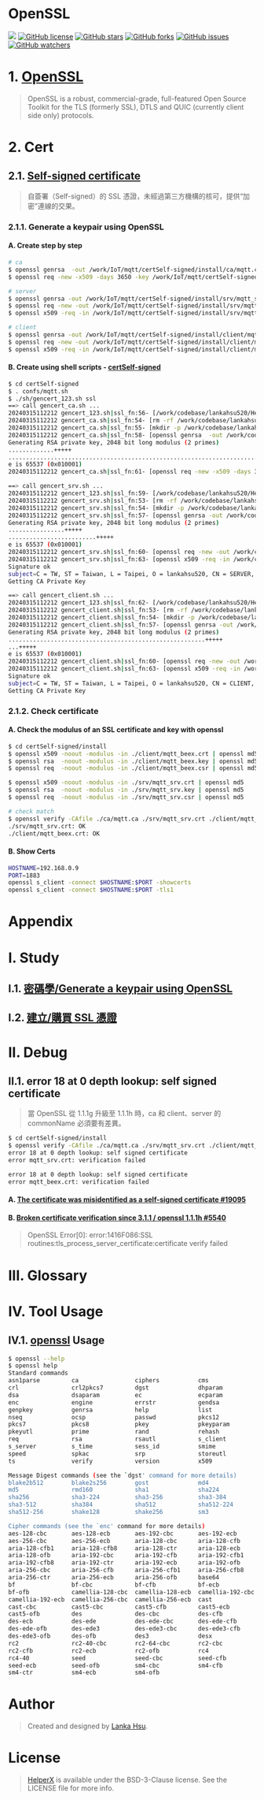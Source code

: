 # OpenSSL

[![](https://img.shields.io/badge/Powered%20by-lankahsu%20-brightgreen.svg)](https://github.com/lankahsu520/HelperX)
[![GitHub license][license-image]][license-url]
[![GitHub stars][stars-image]][stars-url]
[![GitHub forks][forks-image]][forks-url]
[![GitHub issues][issues-image]][issues-image]
[![GitHub watchers][watchers-image]][watchers-image]

[license-image]: https://img.shields.io/github/license/lankahsu520/HelperX.svg
[license-url]: https://github.com/lankahsu520/HelperX/blob/master/LICENSE
[stars-image]: https://img.shields.io/github/stars/lankahsu520/HelperX.svg
[stars-url]: https://github.com/lankahsu520/HelperX/stargazers
[forks-image]: https://img.shields.io/github/forks/lankahsu520/HelperX.svg
[forks-url]: https://github.com/lankahsu520/HelperX/network
[issues-image]: https://img.shields.io/github/issues/lankahsu520/HelperX.svg
[issues-url]: https://github.com/lankahsu520/HelperX/issues
[watchers-image]: https://img.shields.io/github/watchers/lankahsu520/HelperX.svg
[watchers-url]: https://github.com/lankahsu520/HelperX/watchers

# 1. [OpenSSL](https://github.com/openssl/openssl)

> OpenSSL is a robust, commercial-grade, full-featured Open Source Toolkit for the TLS (formerly SSL), DTLS and QUIC (currently client side only) protocols.

# 2. Cert

## 2.1. [Self-signed certificate](https://en.wikipedia.org/wiki/Self-signed_certificate)

> 自簽署（Self-signed）的 SSL 憑證，未經過第三方機構的核可，提供“加密”連線的交果。

### 2.1.1. Generate a keypair using OpenSSL

#### A. Create step by step

```bash
# ca
$ openssl genrsa  -out /work/IoT/mqtt/certSelf-signed/install/ca/mqtt.ca.key 2048
$ openssl req -new -x509 -days 3650 -key /work/IoT/mqtt/certSelf-signed/install/ca/mqtt.ca.key -out /work/IoT/mqtt/certSelf-signed/install/ca/mqtt.ca -config /work/IoT/mqtt/certSelf-signed/certDefines/mqtt/ca.conf

# server
$ openssl genrsa -out /work/IoT/mqtt/certSelf-signed/install/srv/mqtt_srv.key 2048
$ openssl req -new -out /work/IoT/mqtt/certSelf-signed/install/srv/mqtt_srv.csr -key /work/IoT/mqtt/certSelf-signed/install/srv/mqtt_srv.key -config /work/IoT/mqtt/certSelf-signed/certDefines/mqtt/server.conf
$ openssl x509 -req -in /work/IoT/mqtt/certSelf-signed/install/srv/mqtt_srv.csr -CA /work/IoT/mqtt/certSelf-signed/install/ca/mqtt.ca -CAkey /work/IoT/mqtt/certSelf-signed/install/ca/mqtt.ca.key -CAcreateserial -out /work/IoT/mqtt/certSelf-signed/install/srv/mqtt_srv.crt -days 3650 -extfile /work/IoT/mqtt/certSelf-signed/certDefines/mqtt/alt.ext

# client
$ openssl genrsa -out /work/IoT/mqtt/certSelf-signed/install/client/mqtt_beex.key 2048
$ openssl req -new -out /work/IoT/mqtt/certSelf-signed/install/client/mqtt_beex.csr -key /work/IoT/mqtt/certSelf-signed/install/client/mqtt_beex.key -config /work/IoT/mqtt/certSelf-signed/certDefines/mqtt/client.conf
$ openssl x509 -req -in /work/IoT/mqtt/certSelf-signed/install/client/mqtt_beex.csr -CA /work/IoT/mqtt/certSelf-signed/install/ca/mqtt.ca -CAkey /work/IoT/mqtt/certSelf-signed/install/ca/mqtt.ca.key -CAserial /work/IoT/mqtt/certSelf-signed/install/ca/mqtt.srl -out /work/IoT/mqtt/certSelf-signed/install/client/mqtt_beex.crt -days 3650 -extfile /work/IoT/mqtt/certSelf-signed/certDefines/mqtt/alt.ext
```

#### B. Create using shell scripts - [certSelf-signed](https://github.com/lankahsu520/HelperX/blob/master/OpenSSL/certSelf-signed)

```bash
$ cd certSelf-signed
$ . confs/mqtt.sh
$ ./sh/gencert_123.sh ssl
==> call gencert_ca.sh ...
20240315112212 gencert_123.sh|ssl_fn:56- [/work/codebase/lankahsu520/HelperX/OpenSSL/certSelf-signed/sh/gencert_ca.sh ssl]
20240315112212 gencert_ca.sh|ssl_fn:54- [rm -rf /work/codebase/lankahsu520/HelperX/OpenSSL/certSelf-signed/install/ca]
20240315112212 gencert_ca.sh|ssl_fn:55- [mkdir -p /work/codebase/lankahsu520/HelperX/OpenSSL/certSelf-signed/install/ca]
20240315112212 gencert_ca.sh|ssl_fn:58- [openssl genrsa  -out /work/codebase/lankahsu520/HelperX/OpenSSL/certSelf-signed/install/ca/mqtt.ca.key 2048]
Generating RSA private key, 2048 bit long modulus (2 primes)
.............+++++
...............................................................................................................................................................................................+++++
e is 65537 (0x010001)
20240315112212 gencert_ca.sh|ssl_fn:61- [openssl req -new -x509 -days 3650 -key /work/codebase/lankahsu520/HelperX/OpenSSL/certSelf-signed/install/ca/mqtt.ca.key -out /work/codebase/lankahsu520/HelperX/OpenSSL/certSelf-signed/install/ca/mqtt.ca -config /work/codebase/lankahsu520/HelperX/OpenSSL/certSelf-signed/certDefines/mqtt/ca.conf]

==> call gencert_srv.sh ...
20240315112212 gencert_123.sh|ssl_fn:59- [/work/codebase/lankahsu520/HelperX/OpenSSL/certSelf-signed/sh/gencert_srv.sh ssl]
20240315112212 gencert_srv.sh|ssl_fn:53- [rm -rf /work/codebase/lankahsu520/HelperX/OpenSSL/certSelf-signed/install/srv]
20240315112212 gencert_srv.sh|ssl_fn:54- [mkdir -p /work/codebase/lankahsu520/HelperX/OpenSSL/certSelf-signed/install/srv]
20240315112212 gencert_srv.sh|ssl_fn:57- [openssl genrsa -out /work/codebase/lankahsu520/HelperX/OpenSSL/certSelf-signed/install/srv/mqtt_srv.key 2048]
Generating RSA private key, 2048 bit long modulus (2 primes)
................+++++
.........................+++++
e is 65537 (0x010001)
20240315112212 gencert_srv.sh|ssl_fn:60- [openssl req -new -out /work/codebase/lankahsu520/HelperX/OpenSSL/certSelf-signed/install/srv/mqtt_srv.csr -key /work/codebase/lankahsu520/HelperX/OpenSSL/certSelf-signed/install/srv/mqtt_srv.key -config /work/codebase/lankahsu520/HelperX/OpenSSL/certSelf-signed/certDefines/mqtt/server.conf]
20240315112212 gencert_srv.sh|ssl_fn:63- [openssl x509 -req -in /work/codebase/lankahsu520/HelperX/OpenSSL/certSelf-signed/install/srv/mqtt_srv.csr -CA /work/codebase/lankahsu520/HelperX/OpenSSL/certSelf-signed/install/ca/mqtt.ca -CAkey /work/codebase/lankahsu520/HelperX/OpenSSL/certSelf-signed/install/ca/mqtt.ca.key -CAcreateserial -out /work/codebase/lankahsu520/HelperX/OpenSSL/certSelf-signed/install/srv/mqtt_srv.crt -days 3650 -extfile /work/codebase/lankahsu520/HelperX/OpenSSL/certSelf-signed/certDefines/mqtt/alt.ext]
Signature ok
subject=C = TW, ST = Taiwan, L = Taipei, O = lankahsu520, CN = SERVER, emailAddress = lankahsu@gmail.com
Getting CA Private Key

==> call gencert_client.sh ...
20240315112212 gencert_123.sh|ssl_fn:62- [/work/codebase/lankahsu520/HelperX/OpenSSL/certSelf-signed/sh/gencert_client.sh ssl]
20240315112212 gencert_client.sh|ssl_fn:53- [rm -rf /work/codebase/lankahsu520/HelperX/OpenSSL/certSelf-signed/install/client]
20240315112212 gencert_client.sh|ssl_fn:54- [mkdir -p /work/codebase/lankahsu520/HelperX/OpenSSL/certSelf-signed/install/client]
20240315112212 gencert_client.sh|ssl_fn:57- [openssl genrsa -out /work/codebase/lankahsu520/HelperX/OpenSSL/certSelf-signed/install/client/mqtt_beex.key 2048]
Generating RSA private key, 2048 bit long modulus (2 primes)
........................................................+++++
...+++++
e is 65537 (0x010001)
20240315112212 gencert_client.sh|ssl_fn:60- [openssl req -new -out /work/codebase/lankahsu520/HelperX/OpenSSL/certSelf-signed/install/client/mqtt_beex.csr -key /work/codebase/lankahsu520/HelperX/OpenSSL/certSelf-signed/install/client/mqtt_beex.key -config /work/codebase/lankahsu520/HelperX/OpenSSL/certSelf-signed/certDefines/mqtt/client.conf]
20240315112212 gencert_client.sh|ssl_fn:63- [openssl x509 -req -in /work/codebase/lankahsu520/HelperX/OpenSSL/certSelf-signed/install/client/mqtt_beex.csr -CA /work/codebase/lankahsu520/HelperX/OpenSSL/certSelf-signed/install/ca/mqtt.ca -CAkey /work/codebase/lankahsu520/HelperX/OpenSSL/certSelf-signed/install/ca/mqtt.ca.key -CAserial /work/codebase/lankahsu520/HelperX/OpenSSL/certSelf-signed/install/ca/mqtt.srl -out /work/codebase/lankahsu520/HelperX/OpenSSL/certSelf-signed/install/client/mqtt_beex.crt -days 3650 -extfile /work/codebase/lankahsu520/HelperX/OpenSSL/certSelf-signed/certDefines/mqtt/alt.ext]
Signature ok
subject=C = TW, ST = Taiwan, L = Taipei, O = lankahsu520, CN = CLIENT, emailAddress = lankahsu@gmail.com
Getting CA Private Key
```

### 2.1.2. Check certificate

#### A. Check the modulus of an SSL certificate and key with openssl

```bash
$ cd certSelf-signed/install
$ openssl x509 -noout -modulus -in ./client/mqtt_beex.crt | openssl md5
$ openssl rsa  -noout -modulus -in ./client/mqtt_beex.key | openssl md5
$ openssl req  -noout -modulus -in ./client/mqtt_beex.csr | openssl md5

$ openssl x509 -noout -modulus -in ./srv/mqtt_srv.crt | openssl md5
$ openssl rsa  -noout -modulus -in ./srv/mqtt_srv.key | openssl md5
$ openssl req  -noout -modulus -in ./srv/mqtt_srv.csr | openssl md5

# check match
$ openssl verify -CAfile ./ca/mqtt.ca ./srv/mqtt_srv.crt ./client/mqtt_beex.crt
./srv/mqtt_srv.crt: OK
./client/mqtt_beex.crt: OK
```

#### B. Show Certs

```bash
HOSTNAME=192.168.0.9
PORT=1883
openssl s_client -connect $HOSTNAME:$PORT -showcerts
openssl s_client -connect $HOSTNAME:$PORT -tls1
```

# Appendix

# I. Study

## I.1. [密碼學/Generate a keypair using OpenSSL](https://zh.wikibooks.org/zh-tw/密码学/Generate_a_keypair_using_OpenSSL)

## I.2. [建立/購買 SSL 憑證](https://docs.gandi.net/zh-hant/ssl/create/index.html)

# II. Debug

## II.1. error 18 at 0 depth lookup: self signed certificate

>當 OpenSSL 從 1.1.1g 升級至 1.1.1h 時，ca 和 client、server 的 commonName 必須要有差異。

```bash
$ cd certSelf-signed/install
$ openssl verify -CAfile ./ca/mqtt.ca ./srv/mqtt_srv.crt ./client/mqtt_beex.crt
error 18 at 0 depth lookup: self signed certificate
error mqtt_srv.crt: verification failed

error 18 at 0 depth lookup: self signed certificate
error mqtt_beex.crt: verification failed
```

#### A. [The certificate was misidentified as a self-signed certificate #19095](https://github.com/openssl/openssl/issues/19095)

#### B. [Broken certificate verification since 3.1.1 / openssl 1.1.1h #5540](https://github.com/pyca/cryptography/issues/5540)

> OpenSSL Error[0]: error:1416F086:SSL routines:tls_process_server_certificate:certificate verify failed

# III. Glossary

# IV. Tool Usage

## IV.1. [openssl](https://manpages.ubuntu.com/manpages/focal/en/man1/openssl.1ssl.html) Usage

```bash
$ openssl --help
$ openssl help
Standard commands
asn1parse         ca                ciphers           cms
crl               crl2pkcs7         dgst              dhparam
dsa               dsaparam          ec                ecparam
enc               engine            errstr            gendsa
genpkey           genrsa            help              list
nseq              ocsp              passwd            pkcs12
pkcs7             pkcs8             pkey              pkeyparam
pkeyutl           prime             rand              rehash
req               rsa               rsautl            s_client
s_server          s_time            sess_id           smime
speed             spkac             srp               storeutl
ts                verify            version           x509

Message Digest commands (see the `dgst' command for more details)
blake2b512        blake2s256        gost              md4
md5               rmd160            sha1              sha224
sha256            sha3-224          sha3-256          sha3-384
sha3-512          sha384            sha512            sha512-224
sha512-256        shake128          shake256          sm3

Cipher commands (see the `enc' command for more details)
aes-128-cbc       aes-128-ecb       aes-192-cbc       aes-192-ecb
aes-256-cbc       aes-256-ecb       aria-128-cbc      aria-128-cfb
aria-128-cfb1     aria-128-cfb8     aria-128-ctr      aria-128-ecb
aria-128-ofb      aria-192-cbc      aria-192-cfb      aria-192-cfb1
aria-192-cfb8     aria-192-ctr      aria-192-ecb      aria-192-ofb
aria-256-cbc      aria-256-cfb      aria-256-cfb1     aria-256-cfb8
aria-256-ctr      aria-256-ecb      aria-256-ofb      base64
bf                bf-cbc            bf-cfb            bf-ecb
bf-ofb            camellia-128-cbc  camellia-128-ecb  camellia-192-cbc
camellia-192-ecb  camellia-256-cbc  camellia-256-ecb  cast
cast-cbc          cast5-cbc         cast5-cfb         cast5-ecb
cast5-ofb         des               des-cbc           des-cfb
des-ecb           des-ede           des-ede-cbc       des-ede-cfb
des-ede-ofb       des-ede3          des-ede3-cbc      des-ede3-cfb
des-ede3-ofb      des-ofb           des3              desx
rc2               rc2-40-cbc        rc2-64-cbc        rc2-cbc
rc2-cfb           rc2-ecb           rc2-ofb           rc4
rc4-40            seed              seed-cbc          seed-cfb
seed-ecb          seed-ofb          sm4-cbc           sm4-cfb
sm4-ctr           sm4-ecb           sm4-ofb
```

# Author

> Created and designed by [Lanka Hsu](lankahsu@gmail.com).

# License

> [HelperX](https://github.com/lankahsu520/HelperX) is available under the BSD-3-Clause license. See the LICENSE file for more info.

